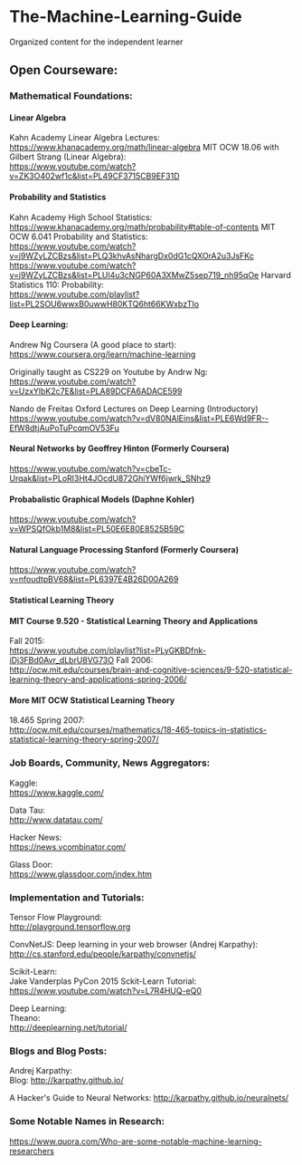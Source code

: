# The-Machine-Learning-Guide
Organized content for the independent learner

## Open Courseware:

### Mathematical Foundations:
#### Linear Algebra
Kahn Academy Linear Algebra Lectures:  
https://www.khanacademy.org/math/linear-algebra
MIT OCW 18.06 with Gilbert Strang (Linear Algebra):  
https://www.youtube.com/watch?v=ZK3O402wf1c&list=PL49CF3715CB9EF31D
#### Probability and Statistics
Kahn Academy High School Statistics:  
https://www.khanacademy.org/math/probability#table-of-contents
MIT OCW 6.041 Probability and Statistics:  
https://www.youtube.com/watch?v=j9WZyLZCBzs&list=PLQ3khvAsNhargDx0dG1cQXOrA2u3JsFKc
https://www.youtube.com/watch?v=j9WZyLZCBzs&list=PLUl4u3cNGP60A3XMwZ5sep719_nh95qOe
Harvard Statistics 110: Probability:  
https://www.youtube.com/playlist?list=PL2SOU6wwxB0uwwH80KTQ6ht66KWxbzTIo

#### Deep Learning:
Andrew Ng Coursera (A good place to start):  
https://www.coursera.org/learn/machine-learning

Originally taught as CS229 on Youtube by Andrw Ng:  
https://www.youtube.com/watch?v=UzxYlbK2c7E&list=PLA89DCFA6ADACE599

Nando de Freitas Oxford Lectures on Deep Learning (Introductory)  
https://www.youtube.com/watch?v=dV80NAlEins&list=PLE6Wd9FR--EfW8dtjAuPoTuPcqmOV53Fu

#### Neural Networks by Geoffrey Hinton (Formerly Coursera)
https://www.youtube.com/watch?v=cbeTc-Urqak&list=PLoRl3Ht4JOcdU872GhiYWf6jwrk_SNhz9

#### Probabalistic Graphical Models (Daphne Kohler)
https://www.youtube.com/watch?v=WPSQfOkb1M8&list=PL50E6E80E8525B59C

#### Natural Language Processing Stanford (Formerly Coursera)
https://www.youtube.com/watch?v=nfoudtpBV68&list=PL6397E4B26D00A269

#### Statistical Learning Theory
#### MIT Course 9.520 - Statistical Learning Theory and Applications
Fall 2015:  
https://www.youtube.com/playlist?list=PLyGKBDfnk-iDj3FBd0Avr_dLbrU8VG73O
Fall 2006:  
http://ocw.mit.edu/courses/brain-and-cognitive-sciences/9-520-statistical-learning-theory-and-applications-spring-2006/

#### More MIT OCW Statistical Learning Theory
18.465 Spring 2007:  
http://ocw.mit.edu/courses/mathematics/18-465-topics-in-statistics-statistical-learning-theory-spring-2007/


### Job Boards, Community, News Aggregators:

Kaggle:  
https://www.kaggle.com/

Data Tau:  
http://www.datatau.com/

Hacker News:  
https://news.ycombinator.com/

Glass Door:  
https://www.glassdoor.com/index.htm

### Implementation and Tutorials:

Tensor Flow Playground:  
http://playground.tensorflow.org

ConvNetJS: Deep learning in your web browser (Andrej Karpathy):  
http://cs.stanford.edu/people/karpathy/convnetjs/

Scikit-Learn:  
Jake Vanderplas PyCon 2015 Sckit-Learn Tutorial:  
https://www.youtube.com/watch?v=L7R4HUQ-eQ0

Deep Learning:  
Theano:  
http://deeplearning.net/tutorial/

### Blogs and Blog Posts:

Andrej Karpathy:  
Blog: http://karpathy.github.io/

A Hacker's Guide to Neural Networks: http://karpathy.github.io/neuralnets/

### Some Notable Names in Research:
https://www.quora.com/Who-are-some-notable-machine-learning-researchers

